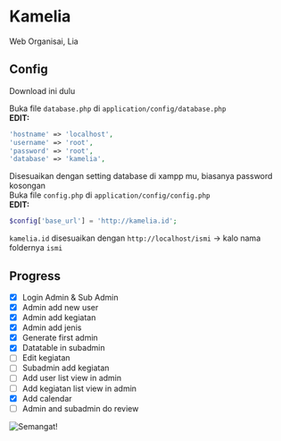 # Kamelia

Web Organisai, Lia

## Config
Download ini dulu

Buka file ```database.php``` di ```application/config/database.php```  
__EDIT:__
```php
'hostname' => 'localhost',
'username' => 'root',
'password' => 'root',
'database' => 'kamelia',
```
Disesuaikan dengan setting database di xampp mu, biasanya password kosongan  
Buka file ```config.php``` di ```application/config/config.php```  
__EDIT:__

```php
$config['base_url'] = 'http://kamelia.id'; 
```
```kamelia.id``` disesuaikan dengan ```http://localhost/ismi``` -> kalo nama foldernya ```ismi```

## Progress
* [x] Login Admin & Sub Admin
* [x] Admin add new user
* [x] Admin add kegiatan
* [x] Admin add jenis
* [x] Generate first admin
* [x] Datatable in subadmin
* [ ] Edit kegiatan
* [ ] Subadmin add kegiatan
* [ ] Add user list view in admin
* [ ] Add kegiatan list view in admin
* [x] Add calendar
* [ ] Admin and subadmin do review

![Semangat!](https://i.pinimg.com/originals/7a/d2/81/7ad2818cd9713097dbdbfd20ff4b08dd.png)
